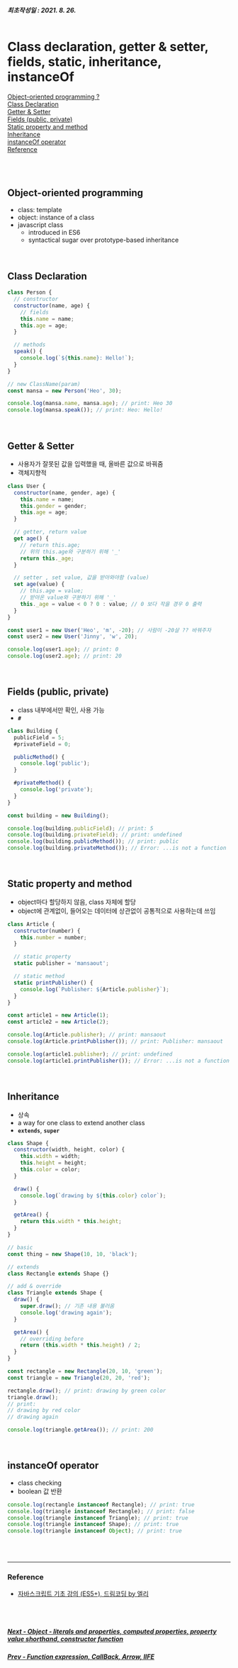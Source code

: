 ##### 최초작성일 : 2021. 8. 26.<br><br>

# Class declaration, getter & setter, fields, static, inheritance, instanceOf

[Object-oriented programming ?](#object-oriented-programming)  
[Class Declaration](#class-declaration)  
[Getter & Setter](#getter--setter)  
[Fields (public, private)](#fields-public-private)  
[Static property and method](#static-property-and-method)  
[Inheritance](#inheritance)  
[instanceOf operator](#instanceof-operator)  
[Reference](#reference)

<br><br>

## Object-oriented programming

- class: template
- object: instance of a class
- javascript class
  - introduced in ES6
  - syntactical sugar over prototype-based inheritance

<br>

## Class Declaration

```js
class Person {
  // constructor
  constructor(name, age) {
    // fields
    this.name = name;
    this.age = age;
  }

  // methods
  speak() {
    console.log(`${this.name}: Hello!`);
  }
}

// new ClassName(param)
const mansa = new Person('Heo', 30);

console.log(mansa.name, mansa.age); // print: Heo 30
console.log(mansa.speak()); // print: Heo: Hello!
```

<br>

## Getter & Setter

- 사용자가 잘못된 값을 입력했을 때, 올바른 값으로 바꿔줌
- 객체지향적

```js
class User {
  constructor(name, gender, age) {
    this.name = name;
    this.gender = gender;
    this.age = age;
  }

  // getter, return value
  get age() {
    // return this.age;
    // 위의 this.age와 구분하기 위해 '_'
    return this._age;
  }

  // setter , set value, 값을 받아와야함 (value)
  set age(value) {
    // this.age = value;
    // 받아온 value와 구분하기 위해 '_'
    this._age = value < 0 ? 0 : value; // 0 보다 작을 경우 0 출력
  }
}

const user1 = new User('Heo', 'm', -20); // 사람이 -20살 ?? 바꿔주자
const user2 = new User('Jinny', 'w', 20);

console.log(user1.age); // print: 0
console.log(user2.age); // print: 20
```

<br>

## Fields (public, private)

- class 내부에서만 확인, 사용 가능
- **`#`**

```js
class Building {
  publicField = 5;
  #privateField = 0;

  publicMethod() {
    console.log('public');
  }

  #privateMethod() {
    console.log('private');
  }
}

const building = new Building();

console.log(building.publicField); // print: 5
console.log(building.privateField); // print: undefined
console.log(building.publicMethod()); // print: public
console.log(building.privateMethod()); // Error: ...is not a function
```

<br>

## Static property and method

- object마다 할당하지 않음, class 자체에 할당
- object에 관계없이, 들어오는 데이터에 상관없이 공통적으로 사용하는데 쓰임

```js
class Article {
  constructor(number) {
    this.number = number;
  }

  // static property
  static publisher = 'mansaout';

  // static method
  static printPublisher() {
    console.log(`Publisher: ${Article.publisher}`);
  }
}

const article1 = new Article(1);
const article2 = new Article(2);

console.log(Article.publisher); // print: mansaout
console.log(Article.printPublisher()); // print: Publisher: mansaout

console.log(article1.publisher); // print: undefined
console.log(article1.printPublisher()); // Error: ...is not a function
```

<br>

## Inheritance

- 상속
- a way for one class to extend another class
- **`extends`**, **`super`**

```js
class Shape {
  constructor(width, height, color) {
    this.width = width;
    this.height = height;
    this.color = color;
  }

  draw() {
    console.log(`drawing by ${this.color} color`);
  }

  getArea() {
    return this.width * this.height;
  }
}

// basic
const thing = new Shape(10, 10, 'black');

// extends
class Rectangle extends Shape {}

// add & override
class Triangle extends Shape {
  draw() {
    super.draw(); // 기존 내용 불러옴
    console.log('drawing again');
  }

  getArea() {
    // overriding before
    return (this.width * this.height) / 2;
  }
}

const rectangle = new Rectangle(20, 10, 'green');
const triangle = new Triangle(20, 20, 'red');

rectangle.draw(); // print: drawing by green color
triangle.draw();
// print:
// drawing by red color
// drawing again

console.log(triangle.getArea()); // print: 200
```

<br>

## instanceOf operator

- class checking
- boolean 값 반환

```js
console.log(rectangle instanceof Rectangle); // print: true
console.log(triangle instanceof Rectangle); // print: false
console.log(triangle instanceof Triangle); // print: true
console.log(triangle instanceof Shape); // print: true
console.log(triangle instanceof Object); // print: true
```

<br><br>

---

### **Reference**

- [자바스크립트 기초 강의 (ES5+), 드림코딩 by 엘리](https://www.youtube.com/playlist?list=PLv2d7VI9OotTVOL4QmPfvJWPJvkmv6h-2)

<br><br>

##### [Next - Object - literals and properties, computed properties, property value shorthand, constructor function](/Javascript/basic/09_object_1.md)

##### [Prev - Function expression, CallBack, Arrow, IIFE](/Javascript/basic/07_first_class_function.md)
